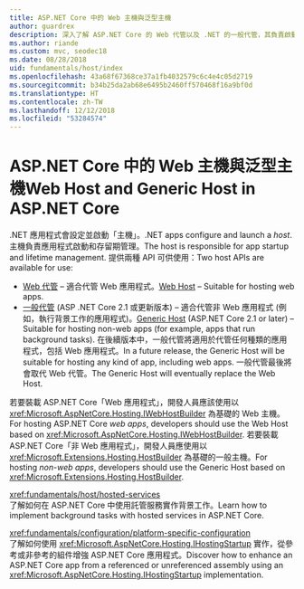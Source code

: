 ```yaml
---
title: ASP.NET Core 中的 Web 主機與泛型主機
author: guardrex
description: 深入了解 ASP.NET Core 的 Web 代管以及 .NET 的一般代管，其負責啟動應用程式以及進行存留期間的管理。
ms.author: riande
ms.custom: mvc, seodec18
ms.date: 08/28/2018
uid: fundamentals/host/index
ms.openlocfilehash: 43a68f67368ce37a1fb4032579c6c4e4c05d2719
ms.sourcegitcommit: b34b25da2ab68e6495b2460ff570468f16a9bf0d
ms.translationtype: HT
ms.contentlocale: zh-TW
ms.lasthandoff: 12/12/2018
ms.locfileid: "53284574"
---
```

# <a name="web-host-and-generic-host-in-aspnet-core"></a><span data-ttu-id="b3766-103">ASP.NET Core 中的 Web 主機與泛型主機</span><span class="sxs-lookup"><span data-stu-id="b3766-103">Web Host and Generic Host in ASP.NET Core</span></span>

<span data-ttu-id="b3766-104">.NET 應用程式會設定並啟動「主機」。</span><span class="sxs-lookup"><span data-stu-id="b3766-104">.NET apps configure and launch a *host*.</span></span> <span data-ttu-id="b3766-105">主機負責應用程式啟動和存留期管理。</span><span class="sxs-lookup"><span data-stu-id="b3766-105">The host is responsible for app startup and lifetime management.</span></span> <span data-ttu-id="b3766-106">提供兩種 API 可供使用：</span><span class="sxs-lookup"><span data-stu-id="b3766-106">Two host APIs are available for use:</span></span>

* <span data-ttu-id="b3766-107">[Web 代管](xref:fundamentals/host/web-host) &ndash; 適合代管 Web 應用程式。</span><span class="sxs-lookup"><span data-stu-id="b3766-107">[Web Host](xref:fundamentals/host/web-host) &ndash; Suitable for hosting web apps.</span></span>
* <span data-ttu-id="b3766-108">[一般代管](xref:fundamentals/host/generic-host) (ASP .NET Core 2.1 或更新版本) &ndash; 適合代管非 Web 應用程式 (例如，執行背景工作的應用程式)。</span><span class="sxs-lookup"><span data-stu-id="b3766-108">[Generic Host](xref:fundamentals/host/generic-host) (ASP.NET Core 2.1 or later) &ndash; Suitable for hosting non-web apps (for example, apps that run background tasks).</span></span> <span data-ttu-id="b3766-109">在後續版本中，一般代管將適用於代管任何種類的應用程式，包括 Web 應用程式。</span><span class="sxs-lookup"><span data-stu-id="b3766-109">In a future release, the Generic Host will be suitable for hosting any kind of app, including web apps.</span></span> <span data-ttu-id="b3766-110">一般代管最後將會取代 Web 代管。</span><span class="sxs-lookup"><span data-stu-id="b3766-110">The Generic Host will eventually replace the Web Host.</span></span>

<span data-ttu-id="b3766-111">若要裝載 ASP.NET Core「Web 應用程式」，開發人員應該使用以 <xref:Microsoft.AspNetCore.Hosting.IWebHostBuilder> 為基礎的 Web 主機。</span><span class="sxs-lookup"><span data-stu-id="b3766-111">For hosting ASP.NET Core *web apps*, developers should use the Web Host based on <xref:Microsoft.AspNetCore.Hosting.IWebHostBuilder>.</span></span> <span data-ttu-id="b3766-112">若要裝載 ASP.NET Core「非 Web 應用程式」，開發人員應使用以 <xref:Microsoft.Extensions.Hosting.HostBuilder> 為基礎的一般主機。</span><span class="sxs-lookup"><span data-stu-id="b3766-112">For hosting *non-web apps*, developers should use the Generic Host based on <xref:Microsoft.Extensions.Hosting.HostBuilder>.</span></span>

<xref:fundamentals/host/hosted-services>  
<span data-ttu-id="b3766-113">了解如何在 ASP.NET Core 中使用託管服務實作背景工作。</span><span class="sxs-lookup"><span data-stu-id="b3766-113">Learn how to implement background tasks with hosted services in ASP.NET Core.</span></span>

<xref:fundamentals/configuration/platform-specific-configuration>  
<span data-ttu-id="b3766-114">了解如何使用 <xref:Microsoft.AspNetCore.Hosting.IHostingStartup> 實作，從參考或非參考的組件增強 ASP.NET Core 應用程式。</span><span class="sxs-lookup"><span data-stu-id="b3766-114">Discover how to enhance an ASP.NET Core app from a referenced or unreferenced assembly using an <xref:Microsoft.AspNetCore.Hosting.IHostingStartup> implementation.</span></span>
